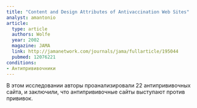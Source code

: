 ```yaml
---
title: "Content and Design Attributes of Antivaccination Web Sites"
analyst: amantonio
article:
  type: article
  authors: Wolfe
  year: 2002
  magazine: JAMA
  link: http://jamanetwork.com/journals/jama/fullarticle/195044
  pubmed: 12076221
conditions:
- Антипрививочники
---
```


В этом исследовании авторы проанализировали 22 антипрививочных сайта, и заключили, что антипрививочные сайты выступают против прививок.
